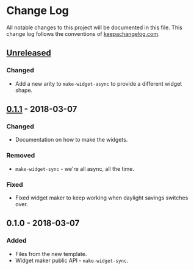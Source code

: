# Change Log
All notable changes to this project will be documented in this file. This change log follows the conventions of [keepachangelog.com](http://keepachangelog.com/).

## [Unreleased]
### Changed
- Add a new arity to `make-widget-async` to provide a different widget shape.

## [0.1.1] - 2018-03-07
### Changed
- Documentation on how to make the widgets.

### Removed
- `make-widget-sync` - we're all async, all the time.

### Fixed
- Fixed widget maker to keep working when daylight savings switches over.

## 0.1.0 - 2018-03-07
### Added
- Files from the new template.
- Widget maker public API - `make-widget-sync`.

[Unreleased]: https://github.com/your-name/spec-demo9/compare/0.1.1...HEAD
[0.1.1]: https://github.com/your-name/spec-demo9/compare/0.1.0...0.1.1
